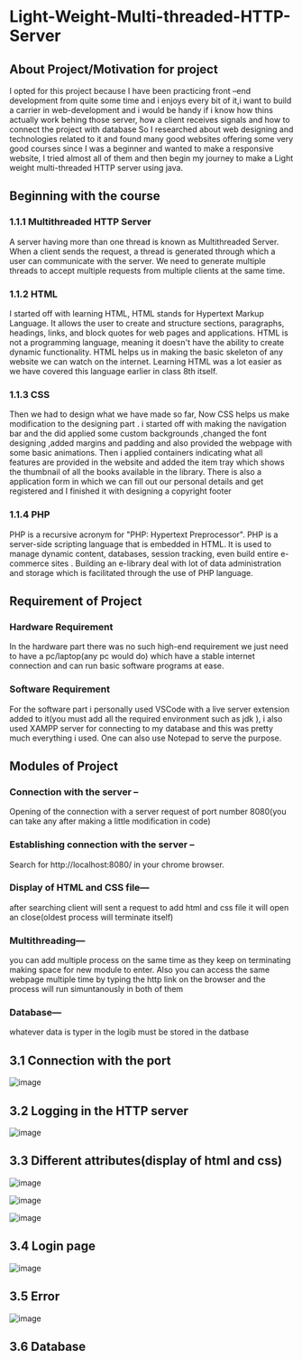 # Light-Weight-Multi-threaded-HTTP-Server
## About Project/Motivation for project
I opted for this project because I have been practicing front –end development from quite some time and i enjoys every bit of it,i want to build a carrier in web-development and i would be handy if i know how thins actually work behing those server, how a client receives signals and how to connect the project with database
So I researched about web designing and technologies related to it and found many good websites offering some very good courses since I was a beginner and wanted to make a responsive website, I tried almost all of them and then begin my journey to make a Light weight multi-threaded HTTP server using java.

## Beginning with the course
### 1.1.1 Multithreaded HTTP Server 
A server having more than one thread is known as Multithreaded Server. When a client sends the request, a thread is generated through which a user can communicate with the server. We need to generate multiple threads to accept multiple requests from multiple clients at the same time. 

### 1.1.2 HTML
 I started off with learning HTML, HTML stands for Hypertext Markup Language. It allows the user to create and structure sections, paragraphs, headings, links, and block quotes for web pages and applications. HTML is not a programming language, meaning it doesn't have the ability to create dynamic functionality.
HTML helps us in making the basic skeleton of any website we can watch on the internet. Learning HTML was a lot easier as we have covered this language earlier in class 8th itself.

### 1.1.3 CSS
Then we had to design what we have made so far, Now CSS helps us make modification to the designing part . i started off with making the navigation bar and the did applied some custom backgrounds ,changed the font designing ,added margins and padding and also provided the webpage with some basic animations. Then i applied containers indicating what all features are provided in the website and added the item tray which shows the thumbnail of all the books available in the library. There is also a application form in which we can fill out our personal details and get registered and I finished it with designing a copyright footer

### 1.1.4 PHP
PHP is a recursive acronym for "PHP: Hypertext Preprocessor". PHP is a server-side scripting language that is embedded in HTML. It is used to manage dynamic content, databases, session tracking, even build entire e-commerce sites .
Building an e-library deal with lot of data administration and storage which is facilitated through the use of PHP language.


## Requirement of Project

### Hardware Requirement
In the hardware part there was no such high-end requirement we just need to have a pc/laptop(any pc would do) which have a stable internet connection and can run basic software programs at ease.
### Software Requirement
For the software part i personally used VSCode with a live server extension added to it(you must add all the required environment such as jdk ), i also used XAMPP server for connecting to my database and this was pretty much everything i used. One can also use Notepad to serve the purpose.

## Modules of Project
### Connection with the server –
Opening of the connection with a server request of port number 8080(you can take any after making a little modification in code)
### Establishing connection with the server –
Search for http://localhost:8080/ in your chrome browser.
### Display of HTML and CSS file—
after searching client will sent a request to add html and css file it will open an close(oldest process will terminate itself)
### Multithreading—
you can add multiple process on the same time as they keep on terminating making space for new module to enter. Also you can access the same webpage multiple time by typing the http link on the browser and the process will run simuntanously in both of them
### Database— 
whatever data is typer in the logib must be stored in the datbase

## 3.1 Connection with the port

![image](https://github.com/Shaksham-singhal/Light-Weight-Multi-threaded-HTTP-Server/assets/72217766/6e06f161-d267-4db0-ba23-dd4df1fbe4e1)



## 3.2 Logging in the HTTP server


![image](https://github.com/Shaksham-singhal/Light-Weight-Multi-threaded-HTTP-Server/assets/72217766/187f2f59-0b23-411d-a6cd-b19c2f5f3dd0)



## 3.3 Different attributes(display of html and css)

![image](https://github.com/Shaksham-singhal/Light-Weight-Multi-threaded-HTTP-Server/assets/72217766/a52695d8-6aa0-490b-a49e-c82c3300c49d)

![image](https://github.com/Shaksham-singhal/Light-Weight-Multi-threaded-HTTP-Server/assets/72217766/dda616ca-21fc-409e-9ae4-461672b5c45b)

![image](https://github.com/Shaksham-singhal/Light-Weight-Multi-threaded-HTTP-Server/assets/72217766/8f0fceee-2d35-4dfd-9061-1e5bfac8aae6)


## 3.4 Login page

![image](https://github.com/Shaksham-singhal/Light-Weight-Multi-threaded-HTTP-Server/assets/72217766/3d762558-a91c-4ec2-b68b-5070e9a43bbe)




## 3.5 Error

![image](https://github.com/Shaksham-singhal/Light-Weight-Multi-threaded-HTTP-Server/assets/72217766/08d9cf63-b02e-4f7c-9f96-fcc17c96c2db)



## 3.6 Database


















